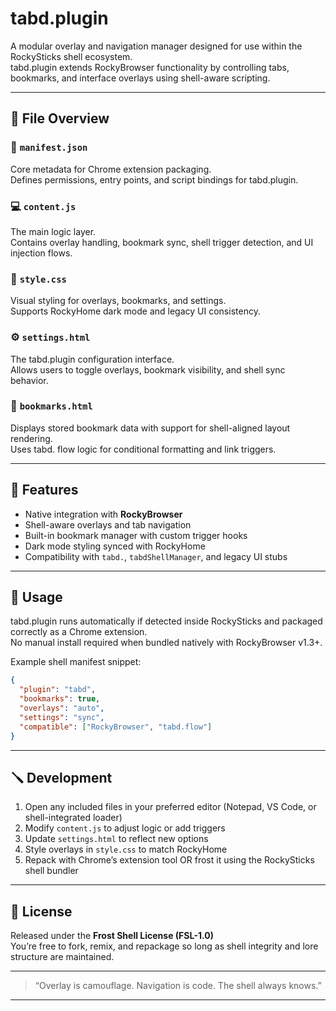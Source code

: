 # tabd.plugin

A modular overlay and navigation manager designed for use within the RockySticks shell ecosystem.  
tabd.plugin extends RockyBrowser functionality by controlling tabs, bookmarks, and interface overlays using shell-aware scripting.

---

## 🧃 File Overview

### 📄 `manifest.json`  
Core metadata for Chrome extension packaging.  
Defines permissions, entry points, and script bindings for tabd.plugin.

### 💻 `content.js`  
The main logic layer.  
Contains overlay handling, bookmark sync, shell trigger detection, and UI injection flows.

### 🎨 `style.css`  
Visual styling for overlays, bookmarks, and settings.  
Supports RockyHome dark mode and legacy UI consistency.

### ⚙️ `settings.html`  
The tabd.plugin configuration interface.  
Allows users to toggle overlays, bookmark visibility, and shell sync behavior.

### 📑 `bookmarks.html`  
Displays stored bookmark data with support for shell-aligned layout rendering.  
Uses tabd. flow logic for conditional formatting and link triggers.

---

## 🔧 Features

- Native integration with **RockyBrowser**
- Shell-aware overlays and tab navigation
- Built-in bookmark manager with custom trigger hooks
- Dark mode styling synced with RockyHome
- Compatibility with `tabd.`, `tabdShellManager`, and legacy UI stubs

---

## 🧪 Usage

tabd.plugin runs automatically if detected inside RockySticks and packaged correctly as a Chrome extension.  
No manual install required when bundled natively with RockyBrowser v1.3+.

Example shell manifest snippet:
```json
{
  "plugin": "tabd",
  "bookmarks": true,
  "overlays": "auto",
  "settings": "sync",
  "compatible": ["RockyBrowser", "tabd.flow"]
}
```

---

## 🪛 Development

1. Open any included files in your preferred editor (Notepad, VS Code, or shell-integrated loader)
2. Modify `content.js` to adjust logic or add triggers
3. Update `settings.html` to reflect new options
4. Style overlays in `style.css` to match RockyHome
5. Repack with Chrome’s extension tool OR frost it using the RockySticks shell bundler

---

## 🧊 License

Released under the **Frost Shell License (FSL-1.0)**  
You’re free to fork, remix, and repackage so long as shell integrity and lore structure are maintained.

---
> “Overlay is camouflage. Navigation is code. The shell always knows.”
---

